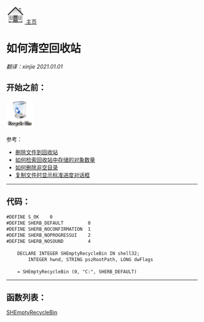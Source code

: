 [<img src="../images/home.png"> 主页 ](https://github.com/VFP9/Win32API)  

# 如何清空回收站
_翻译：xinjie  2021.01.01_

## 开始之前：
![](../images/recyclebin.png)  

参考：

* [删除文件到回收站](sample_321.md)  
* [如何检索回收站中存储的对象数量](sample_302.md)  
* [如何删除非空目录](sample_541.md)  
* [复制文件时显示标准进度对话框](sample_508.md)  
  
***  


## 代码：
```foxpro  
#DEFINE S_OK    0
#DEFINE SHERB_DEFAULT         0
#DEFINE SHERB_NOCONFIRMATION  1
#DEFINE SHERB_NOPROGRESSUI    2
#DEFINE SHERB_NOSOUND         4

	DECLARE INTEGER SHEmptyRecycleBin IN shell32;
		INTEGER hwnd, STRING pszRootPath, LONG dwFlags

	= SHEmptyRecycleBin (0, "C:", SHERB_DEFAULT)  
```  
***  


## 函数列表：
[SHEmptyRecycleBin](../libraries/shell32/SHEmptyRecycleBin.md)  

